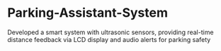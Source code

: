 # Parking-Assistant-System
Developed a smart system with ultrasonic sensors, providing real-time distance feedback via LCD display and audio alerts for parking safety
